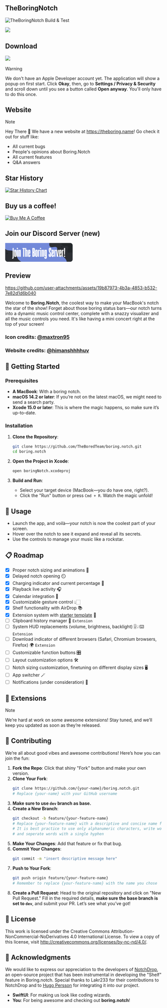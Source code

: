 ## TheBoringNotch
![TheBoringNotch Build & Test](https://github.com/TheBoredTeam/boring.notch/actions/workflows/cicd.yml/badge.svg)

<img width="150" src="https://github.com/user-attachments/assets/e96f6110-ffad-4d8b-a02d-ead87b7edbe1" />

## Download
<a href="https://github.com/TheBoredTeam/boring.notch/releases/download/glowing-panda/GlowingPanda.dmg" target="_self"><img width="200" src="https://www.adviksoft.com/blog/wp-content/uploads/2023/09/editor_download_mac.png" /></a>

> [!WARNING]
> We don't have an Apple Developer account yet. The application will show a popup on first start. Click **Okay**, then, go to **Settings / Privacy & Security** and scroll down until you see a button called **Open anyway**. You'll only have to do this once.

## Website
> [!NOTE]
> Hey There 👋 We have a new website at https://theboring.name! Go check it out for stuff like:
> - All current bugs
> - People's opinions about Boring.Notch
> - All current features 
> - Q&A answers

## Star History

[![Star History Chart](https://api.star-history.com/svg?repos=TheBoredTeam/boring.notch&type=Timeline)](https://star-history.com/#TheBoredTeam/boring.notch&Timeline)

## Buy us a coffee!

<a href="https://www.buymeacoffee.com/jfxh67wvfxq" target="_blank"><img src="https://cdn.buymeacoffee.com/buttons/v2/default-red.png" alt="Buy Me A Coffee" style="height: 60px !important;width: 217px !important;" ></a>

## Join our Discord Server (new)

<a href="https://discord.gg/GvYcYpAKTu" target="_blank"><img src="BoringLink.png" alt="Join The Boring Server!" style="height: 60px !important;width: 217px !important;" ></a>

## Preview

https://github.com/user-attachments/assets/19b87973-4b3a-4853-b532-7e82d1d6b040

Welcome to **Boring.Notch**, the coolest way to make your MacBook's notch the star of the show! Forget about those boring status bars—our notch turns into a dynamic music control center, complete with a snazzy visualizer and all the music controls you need. It's like having a mini concert right at the top of your screen!


### Icon credits: [@maxtron95](https://github.com/maxtron95)
### Website credits: [@himanshhhhuv](https://github.com/himanshhhhuv)

## 🚀 Getting Started

### Prerequisites

- **A MacBook**: With a boring notch.
- **macOS 14.2 or later**: If you’re not on the latest macOS, we might need to send a search party.
- **Xcode 15.0 or later**: This is where the magic happens, so make sure it’s up-to-date.

### Installation

1. **Clone the Repository**:
   ```bash
   git clone https://github.com/TheBoredTeam/boring.notch.git
   cd boring.notch
   ```

2. **Open the Project in Xcode**:
   ```bash
   open boringNotch.xcodeproj
   ```

3. **Build and Run**:
    - Select your target device (MacBook—you do have one, right?).
    - Click the "Run" button or press `Cmd + R`. Watch the magic unfold!

## 🎸 Usage

- Launch the app, and voilà—your notch is now the coolest part of your screen.
- Hover over the notch to see it expand and reveal all its secrets.
- Use the controls to manage your music like a rockstar.

## 📋 Roadmap
- [x] Proper notch sizing and animations 📐
- [x] Delayed notch opening ⏲️
- [x] Charging indicator and current percentage 🔋
- [x] Playback live activity 🎧
- [x] Calendar integration 📆
- [x] Customizable gesture control 👆🏻
- [x] Shelf functionality with AirDrop 📚
- [x] Extension system with [starter template](https://github.com/TheBoredTeam/TheBoringWorker) 🧩
- [ ] Clipboard history manager 📌 `Extension`
- [ ] System HUD replacements (volume, brightness, backlight) 🎚️💡⌨️ `Extension`
- [ ] Download indicator of different browsers (Safari, Chromium browsers, Firefox) 🌍 `Extension`
- [ ] Customizable function buttons 🎛️
- [ ] Layout customization options 🛠️
- [ ] Notch sizing customization, finetuning on different display sizes 🖥️
- [ ] App switcher 🪄
- [ ] Notifications (under consideration) 🔔

## 🧩 Extensions
> [!NOTE]
> We’re hard at work on some awesome extensions! Stay tuned, and we’ll keep you updated as soon as they’re released.

## 🤝 Contributing

We’re all about good vibes and awesome contributions! Here’s how you can join the fun:

1. **Fork the Repo**: Click that shiny "Fork" button and make your own version.
2. **Clone Your Fork**:
   ```bash
   git clone https://github.com/{your-name}/boring.notch.git
   # Replace {your-name} with your GitHub username
   ```
3. **Make sure to use `dev` branch as base.**
4. **Create a New Branch**:
   ```bash
   git checkout -b feature/{your-feature-name}
   # Replace {your-feature-name} with a descriptive and concise name for your branch
   # It is best practice to use only alphanumeric characters, write words in lowercase
   # and seperate words with a single hyphen
   ```
5. **Make Your Changes**: Add that feature or fix that bug.
6. **Commit Your Changes**:
   ```bash
   git commit -m "insert descriptive message here"
   ```
7. **Push to Your Fork**:
   ```bash
   git push origin feature/{your-feature-name}
   # Remember to replace {your-feature-name} with the name you chose
   ```
8. **Create a Pull Request**: Head to the original repository and click on "New Pull Request." Fill in the required details, **make sure the base branch is set to `dev`**, and submit your PR. Let’s see what you’ve got!

## 📝 License

This work is licensed under the Creative Commons Attribution-NonCommercial-NoDerivatives 4.0 International License. To view a copy of this license, visit http://creativecommons.org/licenses/by-nc-nd/4.0/.

## 🎉 Acknowledgments

We would like to express our appreciation to the developers of [NotchDrop](https://github.com/Lakr233/NotchDrop), an open-source project that has been instrumental in developing the "Shelf" feature in Boring.notch. Special thanks to Lakr233 for their contributions to NotchDrop and to [Hugo Persson](https://github.com/Hugo-Persson) for integrating it into our project.

- **SwiftUI**: For making us look like coding wizards.
- **You**: For being awesome and checking out **boring.notch**!